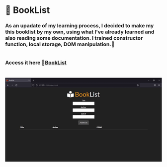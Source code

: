 # 📕 BookList

### As an upadate of my learning process, I decided to make my this booklist by my own, using what I've already learned and also reading some documentation. I trained constructor function, local storage, DOM manipulation.🚀

#

### Access it here 🔗[BookList]()

#

![Project GIF](booklist.gif)
